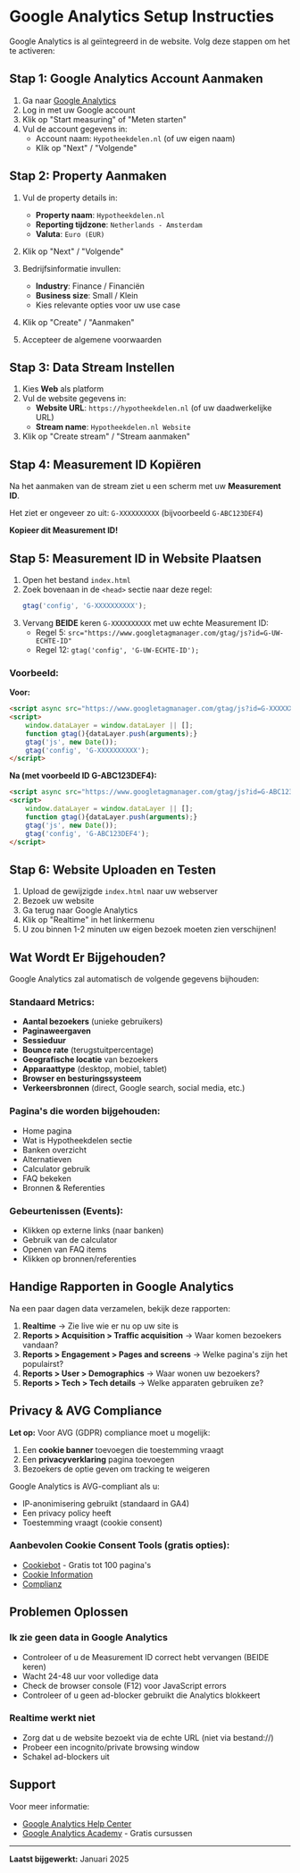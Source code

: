 # Google Analytics Setup Instructies

Google Analytics is al geïntegreerd in de website. Volg deze stappen om het te activeren:

## Stap 1: Google Analytics Account Aanmaken

1. Ga naar [Google Analytics](https://analytics.google.com/)
2. Log in met uw Google account
3. Klik op "Start measuring" of "Meten starten"
4. Vul de account gegevens in:
   - Account naam: `Hypotheekdelen.nl` (of uw eigen naam)
   - Klik op "Next" / "Volgende"

## Stap 2: Property Aanmaken

1. Vul de property details in:
   - **Property naam**: `Hypotheekdelen.nl`
   - **Reporting tijdzone**: `Netherlands - Amsterdam`
   - **Valuta**: `Euro (EUR)`
2. Klik op "Next" / "Volgende"

3. Bedrijfsinformatie invullen:
   - **Industry**: Finance / Financiën
   - **Business size**: Small / Klein
   - Kies relevante opties voor uw use case
4. Klik op "Create" / "Aanmaken"

5. Accepteer de algemene voorwaarden

## Stap 3: Data Stream Instellen

1. Kies **Web** als platform
2. Vul de website gegevens in:
   - **Website URL**: `https://hypotheekdelen.nl` (of uw daadwerkelijke URL)
   - **Stream name**: `Hypotheekdelen.nl Website`
3. Klik op "Create stream" / "Stream aanmaken"

## Stap 4: Measurement ID Kopiëren

Na het aanmaken van de stream ziet u een scherm met uw **Measurement ID**.

Het ziet er ongeveer zo uit: `G-XXXXXXXXXX` (bijvoorbeeld `G-ABC123DEF4`)

**Kopieer dit Measurement ID!**

## Stap 5: Measurement ID in Website Plaatsen

1. Open het bestand `index.html`
2. Zoek bovenaan in de `<head>` sectie naar deze regel:
   ```javascript
   gtag('config', 'G-XXXXXXXXXX');
   ```
3. Vervang **BEIDE** keren `G-XXXXXXXXXX` met uw echte Measurement ID:
   - Regel 5: `src="https://www.googletagmanager.com/gtag/js?id=G-UW-ECHTE-ID"`
   - Regel 12: `gtag('config', 'G-UW-ECHTE-ID');`

### Voorbeeld:
**Voor:**
```html
<script async src="https://www.googletagmanager.com/gtag/js?id=G-XXXXXXXXXX"></script>
<script>
    window.dataLayer = window.dataLayer || [];
    function gtag(){dataLayer.push(arguments);}
    gtag('js', new Date());
    gtag('config', 'G-XXXXXXXXXX');
</script>
```

**Na (met voorbeeld ID G-ABC123DEF4):**
```html
<script async src="https://www.googletagmanager.com/gtag/js?id=G-ABC123DEF4"></script>
<script>
    window.dataLayer = window.dataLayer || [];
    function gtag(){dataLayer.push(arguments);}
    gtag('js', new Date());
    gtag('config', 'G-ABC123DEF4');
</script>
```

## Stap 6: Website Uploaden en Testen

1. Upload de gewijzigde `index.html` naar uw webserver
2. Bezoek uw website
3. Ga terug naar Google Analytics
4. Klik op "Realtime" in het linkermenu
5. U zou binnen 1-2 minuten uw eigen bezoek moeten zien verschijnen!

## Wat Wordt Er Bijgehouden?

Google Analytics zal automatisch de volgende gegevens bijhouden:

### Standaard Metrics:
- **Aantal bezoekers** (unieke gebruikers)
- **Paginaweergaven**
- **Sessieduur**
- **Bounce rate** (terugstuitpercentage)
- **Geografische locatie** van bezoekers
- **Apparaattype** (desktop, mobiel, tablet)
- **Browser en besturingssysteem**
- **Verkeersbronnen** (direct, Google search, social media, etc.)

### Pagina's die worden bijgehouden:
- Home pagina
- Wat is Hypotheekdelen sectie
- Banken overzicht
- Alternatieven
- Calculator gebruik
- FAQ bekeken
- Bronnen & Referenties

### Gebeurtenissen (Events):
- Klikken op externe links (naar banken)
- Gebruik van de calculator
- Openen van FAQ items
- Klikken op bronnen/referenties

## Handige Rapporten in Google Analytics

Na een paar dagen data verzamelen, bekijk deze rapporten:

1. **Realtime** → Zie live wie er nu op uw site is
2. **Reports > Acquisition > Traffic acquisition** → Waar komen bezoekers vandaan?
3. **Reports > Engagement > Pages and screens** → Welke pagina's zijn het populairst?
4. **Reports > User > Demographics** → Waar wonen uw bezoekers?
5. **Reports > Tech > Tech details** → Welke apparaten gebruiken ze?

## Privacy & AVG Compliance

**Let op:** Voor AVG (GDPR) compliance moet u mogelijk:

1. Een **cookie banner** toevoegen die toestemming vraagt
2. Een **privacyverklaring** pagina toevoegen
3. Bezoekers de optie geven om tracking te weigeren

Google Analytics is AVG-compliant als u:
- IP-anonimisering gebruikt (standaard in GA4)
- Een privacy policy heeft
- Toestemming vraagt (cookie consent)

### Aanbevolen Cookie Consent Tools (gratis opties):
- [Cookiebot](https://www.cookiebot.com/) - Gratis tot 100 pagina's
- [Cookie Information](https://cookieinformation.com/)
- [Complianz](https://complianz.io/)

## Problemen Oplossen

### Ik zie geen data in Google Analytics
- Controleer of u de Measurement ID correct hebt vervangen (BEIDE keren)
- Wacht 24-48 uur voor volledige data
- Check de browser console (F12) voor JavaScript errors
- Controleer of u geen ad-blocker gebruikt die Analytics blokkeert

### Realtime werkt niet
- Zorg dat u de website bezoekt via de echte URL (niet via bestand://)
- Probeer een incognito/private browsing window
- Schakel ad-blockers uit

## Support

Voor meer informatie:
- [Google Analytics Help Center](https://support.google.com/analytics/)
- [Google Analytics Academy](https://analytics.google.com/analytics/academy/) - Gratis cursussen

---

**Laatst bijgewerkt:** Januari 2025
